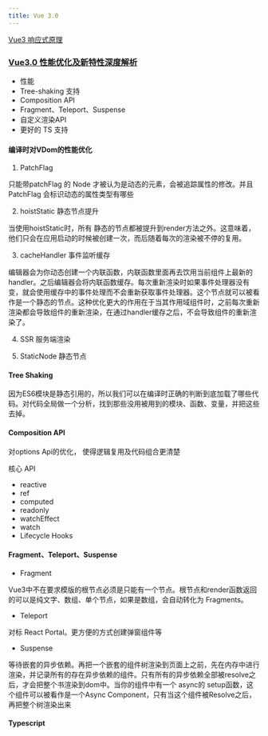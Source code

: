 ```yaml
---
title: Vue 3.0
---
```


[Vue3 响应式原理](https://juejin.cn/post/6858899262596448270)


### [Vue3.0 性能优化及新特性深度解析](https://mp.weixin.qq.com/s/r90ABtYXcOwB7J_ILLYBpg)

- 性能
- Tree-shaking 支持
- Composition API
- Fragment、Teleport、Suspense
- 自定义渲染API
- 更好的 TS 支持

#### 编译时对VDom的性能优化

1. PatchFlag

只能带patchFlag 的 Node 才被认为是动态的元素，会被追踪属性的修改。并且 PatchFlag 会标识动态的属性类型有哪些

2. hoistStatic 静态节点提升

当使用hoistStatic时，所有 静态的节点都被提升到render方法之外。这意味着，他们只会在应用启动的时候被创建一次，而后随着每次的渲染被不停的复用。

3. cacheHandler 事件监听缓存

编辑器会为你动态创建一个内联函数，内联函数里面再去饮用当前组件上最新的handler。之后编辑器会将内联函数缓存。每次重新渲染时如果事件处理器没有变，就会使用缓存中的事件处理而不会重新获取事件处理器。这个节点就可以被看作是一个静态的节点。这种优化更大的作用在于当其作用域组件时，之前每次重新渲染都会导致组件的重新渲染，在通过handler缓存之后，不会导致组件的重新渲染了。

4. SSR 服务端渲染

5. StaticNode 静态节点

#### Tree Shaking

因为ES6模块是静态引用的，所以我们可以在编译时正确的判断到底加载了哪些代码。对代码全局做一个分析，找到那些没用被用到的模块、函数、变量，并把这些去掉。

#### Composition API

对options Api的优化， 使得逻辑复用及代码组合更清楚

核心 API
- reactive
- ref
- computed
- readonly
- watchEffect
- watch
- Lifecycle Hooks

#### Fragment、Teleport、Suspense
- Fragment

Vue3中不在要求模版的根节点必须是只能有一个节点。根节点和render函数返回的可以是纯文字、数组、单个节点，如果是数组，会自动转化为 Fragments。

- Teleport

对标 React Portal。更方便的方式创建弹窗组件等

- Suspense

等待嵌套的异步依赖。再把一个嵌套的组件树渲染到页面上之前，先在内存中进行渲染，并记录所有的存在异步依赖的组件。只有所有的异步依赖全部被resolve之后，才会把整个书渲染到dom中。当你的组件中有一个 async的 setup函数，这个组件可以被看作是一个Async Component，只有当这个组件被Resolve之后，再把整个树渲染出来

#### Typescript
